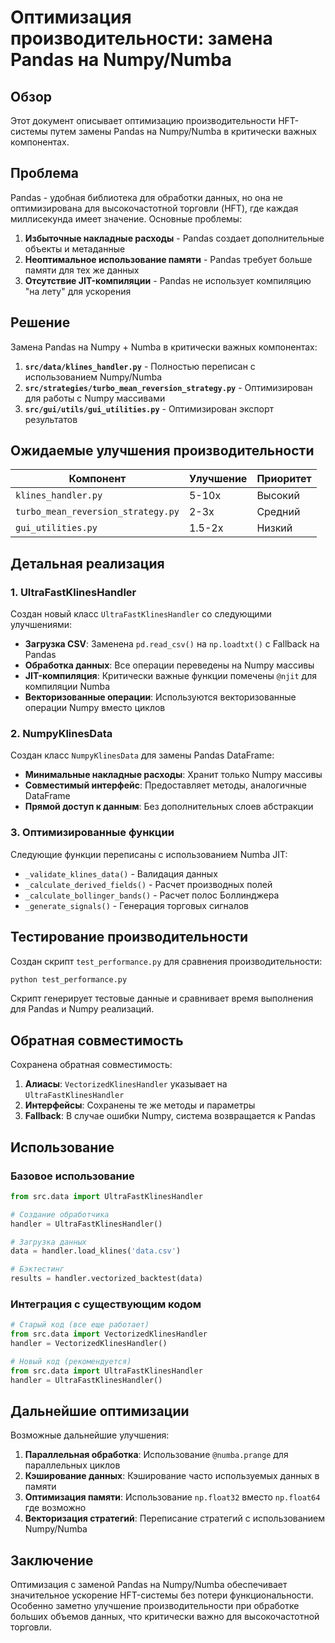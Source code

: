 # Оптимизация производительности: замена Pandas на Numpy/Numba

## Обзор

Этот документ описывает оптимизацию производительности HFT-системы путем замены Pandas на Numpy/Numba в критически важных компонентах.

## Проблема

Pandas - удобная библиотека для обработки данных, но она не оптимизирована для высокочастотной торговли (HFT), где каждая миллисекунда имеет значение. Основные проблемы:

1. **Избыточные накладные расходы** - Pandas создает дополнительные объекты и метаданные
2. **Неоптимальное использование памяти** - Pandas требует больше памяти для тех же данных
3. **Отсутствие JIT-компиляции** - Pandas не использует компиляцию "на лету" для ускорения

## Решение

Замена Pandas на Numpy + Numba в критически важных компонентах:

1. **`src/data/klines_handler.py`** - Полностью переписан с использованием Numpy/Numba
2. **`src/strategies/turbo_mean_reversion_strategy.py`** - Оптимизирован для работы с Numpy массивами
3. **`src/gui/utils/gui_utilities.py`** - Оптимизирован экспорт результатов

## Ожидаемые улучшения производительности

| Компонент | Улучшение | Приоритет |
|-----------|-----------|-----------|
| `klines_handler.py` | 5-10x | Высокий |
| `turbo_mean_reversion_strategy.py` | 2-3x | Средний |
| `gui_utilities.py` | 1.5-2x | Низкий |

## Детальная реализация

### 1. UltraFastKlinesHandler

Создан новый класс `UltraFastKlinesHandler` со следующими улучшениями:

- **Загрузка CSV**: Заменена `pd.read_csv()` на `np.loadtxt()` с Fallback на Pandas
- **Обработка данных**: Все операции переведены на Numpy массивы
- **JIT-компиляция**: Критически важные функции помечены `@njit` для компиляции Numba
- **Векторизованные операции**: Используются векторизованные операции Numpy вместо циклов

### 2. NumpyKlinesData

Создан класс `NumpyKlinesData` для замены Pandas DataFrame:

- **Минимальные накладные расходы**: Хранит только Numpy массивы
- **Совместимый интерфейс**: Предоставляет методы, аналогичные DataFrame
- **Прямой доступ к данным**: Без дополнительных слоев абстракции

### 3. Оптимизированные функции

Следующие функции переписаны с использованием Numba JIT:

- `_validate_klines_data()` - Валидация данных
- `_calculate_derived_fields()` - Расчет производных полей
- `_calculate_bollinger_bands()` - Расчет полос Боллинджера
- `_generate_signals()` - Генерация торговых сигналов

## Тестирование производительности

Создан скрипт `test_performance.py` для сравнения производительности:

```bash
python test_performance.py
```

Скрипт генерирует тестовые данные и сравнивает время выполнения для Pandas и Numpy реализаций.

## Обратная совместимость

Сохранена обратная совместимость:

1. **Алиасы**: `VectorizedKlinesHandler` указывает на `UltraFastKlinesHandler`
2. **Интерфейсы**: Сохранены те же методы и параметры
3. **Fallback**: В случае ошибки Numpy, система возвращается к Pandas

## Использование

### Базовое использование

```python
from src.data import UltraFastKlinesHandler

# Создание обработчика
handler = UltraFastKlinesHandler()

# Загрузка данных
data = handler.load_klines('data.csv')

# Бэктестинг
results = handler.vectorized_backtest(data)
```

### Интеграция с существующим кодом

```python
# Старый код (все еще работает)
from src.data import VectorizedKlinesHandler
handler = VectorizedKlinesHandler()

# Новый код (рекомендуется)
from src.data import UltraFastKlinesHandler
handler = UltraFastKlinesHandler()
```

## Дальнейшие оптимизации

Возможные дальнейшие улучшения:

1. **Параллельная обработка**: Использование `@numba.prange` для параллельных циклов
2. **Кэширование данных**: Кэширование часто используемых данных в памяти
3. **Оптимизация памяти**: Использование `np.float32` вместо `np.float64` где возможно
4. **Векторизация стратегий**: Переписание стратегий с использованием Numpy/Numba

## Заключение

Оптимизация с заменой Pandas на Numpy/Numba обеспечивает значительное ускорение HFT-системы без потери функциональности. Особенно заметно улучшение производительности при обработке больших объемов данных, что критически важно для высокочастотной торговли.